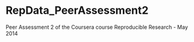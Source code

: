RepData_PeerAssessment2
=======================

Peer Assessment 2 of the Coursera course Reproducible Research - May 2014
